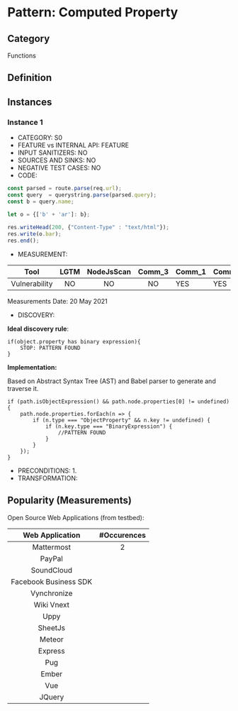 # Pattern: Computed Property

## Category

Functions

## Definition

## Instances

### Instance 1

- CATEGORY: S0
- FEATURE vs INTERNAL API: FEATURE
- INPUT SANITIZERS: NO
- SOURCES AND SINKS: NO
- NEGATIVE TEST CASES: NO
- CODE:

```javascript
const parsed = route.parse(req.url);
const query  = querystring.parse(parsed.query);
const b = query.name;   

let o = {['b' + 'ar']: b};
        
res.writeHead(200, {"Content-Type" : "text/html"});
res.write(o.bar);
res.end();
```

- MEASUREMENT:

|     Tool      | LGTM | NodeJsScan | Comm_3 | Comm_1 | Comm_2 | Vulnerable |
| :-----------: | :--: | :--------: | :------: | ------- | --------- | ---------- |
| Vulnerability |  NO  |      NO    |    NO   |    YES  |    YES    | YES        |
Measurements Date: 20 May 2021

- DISCOVERY:



**Ideal discovery rule**:

```
if(object.property has binary expression){
	STOP: PATTERN FOUND
}
```

**Implementation:**

Based on Abstract Syntax Tree (AST) and Babel parser to generate and traverse it.

```
if (path.isObjectExpression() && path.node.properties[0] != undefined) {
	path.node.properties.forEach(n => {
    	if (n.type === "ObjectProperty" && n.key != undefined) {
        	if (n.key.type === "BinaryExpression") {
        		//PATTERN FOUND
			}
		}
	});
}
```



- PRECONDITIONS:
   1.
- TRANSFORMATION:

## Popularity (Measurements)

Open Source Web Applications (from testbed):

|    Web Application    | #Occurences |
| :-------------------: | :---------: |
|      Mattermost       |     2       |
|        PayPal         |             |
|      SoundCloud       |             |
| Facebook Business SDK |             |
|      Vynchronize      |             |
|      Wiki Vnext       |             |
|         Uppy          |             |
|        SheetJs        |             |
|        Meteor         |             |
|        Express        |             |
|          Pug          |             |
|         Ember         |             |
|          Vue          |             |
|        JQuery         |             |

